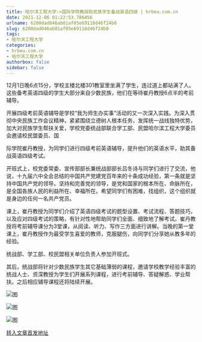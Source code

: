 ```yaml
---
title: 哈尔滨工程大学->国际学院教授助民族学生备战英语四级 | hrbeu.com.cn
date: 2021-12-06 01:22:53.786456
urlname: 6200dad046ab01af05e69118d46f24b0
slug: 6200dad046ab01af05e69118d46f24b0
tags: 
- 哈尔滨工程大学
categories:
- hrbeu.com.cn
- 哈尔滨工程大学
authorbox: false
sidebar: false
---
```

12月1日晚6点15分，学校主楼北楼301教室里坐满了学生，连过道上都站满了人。这些备考英语四级的学生大部分来自少数民族，他们在等待崔丹教授6点半的考前辅导。

开展四级考前英语辅导是学校“我为师生办实事”活动的又一次深入实践。为深入贯彻中央民族工作会议精神，紧紧围绕立德树人根本任务，发挥统一战线独特优势，加大对民族学生帮扶关爱，学校党委统战部联合学工部、民盟哈尔滨工程大学委员会邀请校民盟委员、国
<!--more-->
际学院崔丹教授，为同学们进行四级考前英语辅导，提升他们的英语水平，助其备战英语四级考试。

开班式上，校党委常委、宣传部部长兼统战部部长吕冬诗与同学们进行了交流，他说，十九届六中全会总结的中国共产党建党百年来的十条成功经验，第一条就是坚持中国共产党的领导。坚持和完善党的领导，是党和国家的根本所在、命脉所在，是全国各族人民的利益所在、幸福所在。希望同学们有困难，找组织，这个组织就是身边的任何一名共产党员。

课上，崔丹教授为同学们介绍了英语四级考试的题型设置、考试流程、答题技巧，以及应对四级考试的策略，有针对性地帮助同学们全面、细致地了解考试。崔丹教授将考前辅导课分为3堂课，从阅读、听力、写作三方面进行讲解。当晚的第一堂课上，崔丹教授作为最受学生喜爱的教师，克服腿伤，向同学们分享她从教多年的经验。

统战部、学工部、校民盟相关单位负责人参加开班式。

其后，统战部将针对少数民族学生其它基础薄弱的课程，邀请学校教学经验丰富的统战人士、资深教授为学生们开展系列课程，进行考前辅导、答疑解惑、学业帮扶。之后相应辅导课程还将陆续开展。

![图](http://gongxue.cn/__local/2/94/53/672068C8624B69A51F0FA0A26FF_43B13ED2_12C89.jpg)

![图](http://gongxue.cn/__local/9/2E/32/148EED312E2A281239726E61B61_B1CA3B85_14629.jpg)

![图](http://gongxue.cn/__local/0/BB/68/114926802B2DA3695F36E535C25_4CAF013F_FC1D.jpg)

[转入文章首发地址](http://gongxue.cn/info/1141/69034.htm)